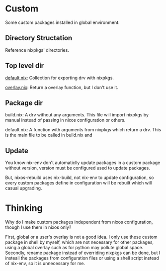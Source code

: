 # Custom

Some custom packages installed in global environment.

## Directory Structation

Reference nixpkgs' directories.

## Top level dir

[default.nix](./default.nix): Collection for exporting drv with nixpkgs.

[overlay.nix](./overlay.nix): Return a overlay function, but I don't use it.

## Package dir

build.nix: A drv without any arguments. This file will import nixpkgs by manual instead of passing in nixos configuration or others.

default.nix: A function with arguments from nixpkgs which return a drv. This is the main file to be called in build.nix and

## Update

You know nix-env don't automaticlly update packages in a custom package without version, version must be configured used to update packages.

But, nixos-rebuild uses nix-build, not nix-env to update configuration, so every custom packages define in configuration will be rebuilt which will casual upgrading.

# Thinking

Why do I make custom packages independent from nixos configuration, though I use them in nixos only?

First, global or a user's overlay is not a good idea. I only use these custom package in shell by myself, which are not necessary for other packages, using a global overlay such as for python may pollute global space. Secondly, rename package instead of overriding nixpkgs can be done, but I insteall the packages from configuration files or using a shell script instead of nix-env, so it is unnecessary for me.

